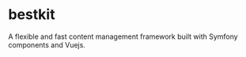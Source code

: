 # bestkit
A flexible and fast content management framework built with Symfony components and Vuejs.
